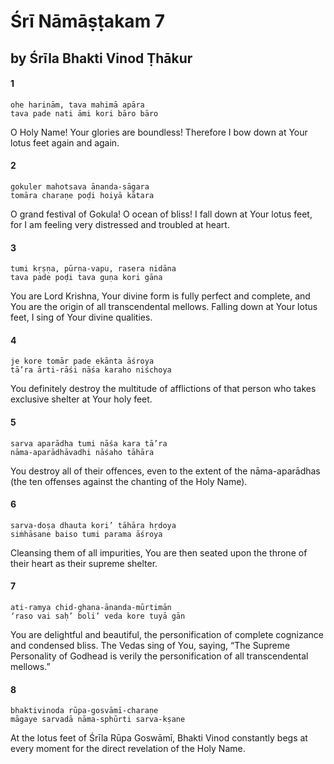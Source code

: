 # Śrī Nāmāṣṭakam 7

## by Śrīla Bhakti Vinod Ṭhākur

#### 1

    ohe harinām, tava mahimā apāra
    tava pade nati āmi kori bāro bāro

O Holy Name! Your glories are boundless! Therefore I bow down at Your lotus feet again and again.

#### 2

    gokuler mahotsava ānanda-sāgara
    tomāra charaṇe poḍi hoiyā kātara

O grand festival of Gokula! O ocean of bliss! I fall down at Your lotus feet, for I am feeling very distressed and troubled at heart.

#### 3

    tumi kṛṣṇa, pūrṇa-vapu, rasera nidāna
    tava pade poḍi tava guṇa kori gāna

You are Lord Krishna, Your divine form is fully perfect and complete, and You are the origin of all transcendental mellows. Falling down at Your lotus feet, I sing of Your divine qualities.

#### 4

    je kore tomār pade ekānta āśroya
    tā’ra ārti-rāśi nāśa karaho niśchoya

You definitely destroy the multitude of afflictions of that person who takes exclusive shelter at Your holy feet.

#### 5

    sarva aparādha tumi nāśa kara tā’ra
    nāma-aparādhāvadhi nāśaho tāhāra

You destroy all of their offences, even to the extent of the nāma-aparādhas (the ten offenses against the chanting of the Holy Name).

#### 6

    sarva-doṣa dhauta kori’ tāhāra hṛdoya
    siṁhāsane baiso tumi parama āśroya

Cleansing them of all impurities, You are then seated upon the throne of their heart as their supreme shelter.

#### 7

    ati-ramya chid-ghana-ānanda-mūrtimān
    ‘raso vai saḥ’ boli’ veda kore tuyā gān

You are delightful and beautiful, the personification of complete cognizance and condensed bliss. The Vedas sing of You, saying, “The Supreme Personality of Godhead is verily the personification of all transcendental mellows.”

#### 8

    bhaktivinoda rūpa-gosvāmī-charaṇe
    māgaye sarvadā nāma-sphūrti sarva-kṣane

At the lotus feet of Śrīla Rūpa Goswāmī, Bhakti Vinod constantly begs at every moment for the direct revelation of the Holy Name.

